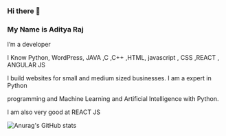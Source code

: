 ### Hi there 👋
### My Name is Aditya Raj
I’m a developer 

I Know Python, WordPress, JAVA ,C ,C++ ,HTML, javascript , CSS ,REACT , ANGULAR JS

I build websites for small and medium sized businesses. I am a expert in Python

programming and Machine Learning and Artificial Intelligence with Python.

I am also very good at REACT JS

![Anurag's GitHub stats](https://github-readme-stats.vercel.app/api?username=Aditya-raj77x&theme=radical&show_icons=true)
<!--
**Aditya-raj77x/Aditya-raj77x** is a ✨ _special_ ✨ repository because its `README.md` (this file) appears on your GitHub profile.

Here are some ideas to get you started:

- 🔭 I’m currently working on ...
- 🌱 I’m currently learning ...
- 👯 I’m looking to collaborate on ...
- 🤔 I’m looking for help with ...
- 💬 Ask me about ...
- 📫 How to reach me: ...
- 😄 Pronouns: ...
- ⚡ Fun fact: ...
-->
